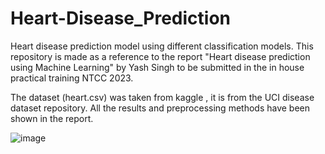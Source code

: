 # Heart-Disease_Prediction
Heart disease prediction model using different classification models.
This repository is made as a reference to the report "Heart disease prediction using Machine Learning" by Yash Singh to be submitted in the in house practical training NTCC 2023.

The dataset (heart.csv) was taken from kaggle , it is from the UCI disease dataset repository.
All the results and preprocessing methods have been shown in the report.

![image](https://github.com/Yash-29-10-2003/Heart-Disease_Prediction/assets/89728102/828d52dd-c1aa-488c-aec7-13e241bb5b7f)
